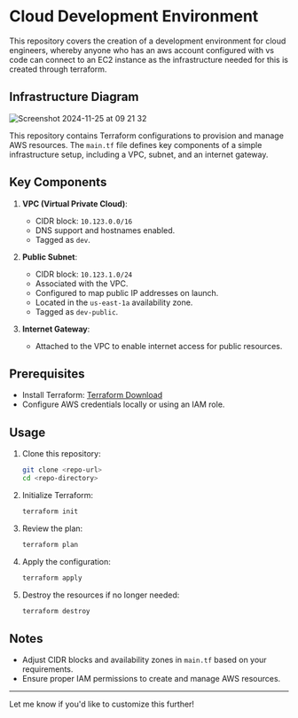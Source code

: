 # Cloud Development Environment

This repository covers the creation of a development environment for cloud engineers, whereby anyone who has an aws account configured with vs code can connect to an EC2 instance as the infrastructure needed for this is created through terraform.

## Infrastructure Diagram

![Screenshot 2024-11-25 at 09 21 32](https://github.com/user-attachments/assets/b49df984-1852-4371-a8ea-b2f387e37c58)


This repository contains Terraform configurations to provision and manage AWS resources. The `main.tf` file defines key components of a simple infrastructure setup, including a VPC, subnet, and an internet gateway.

## Key Components

1. **VPC (Virtual Private Cloud)**:
   - CIDR block: `10.123.0.0/16`
   - DNS support and hostnames enabled.
   - Tagged as `dev`.

2. **Public Subnet**:
   - CIDR block: `10.123.1.0/24`
   - Associated with the VPC.
   - Configured to map public IP addresses on launch.
   - Located in the `us-east-1a` availability zone.
   - Tagged as `dev-public`.

3. **Internet Gateway**:
   - Attached to the VPC to enable internet access for public resources.

## Prerequisites

- Install Terraform: [Terraform Download](https://www.terraform.io/downloads)
- Configure AWS credentials locally or using an IAM role.

## Usage

1. Clone this repository:
   ```bash
   git clone <repo-url>
   cd <repo-directory>
   ```

2. Initialize Terraform:
   ```bash
   terraform init
   ```

3. Review the plan:
   ```bash
   terraform plan
   ```

4. Apply the configuration:
   ```bash
   terraform apply
   ```

5. Destroy the resources if no longer needed:
   ```bash
   terraform destroy
   ```

## Notes

- Adjust CIDR blocks and availability zones in `main.tf` based on your requirements.
- Ensure proper IAM permissions to create and manage AWS resources.

---

Let me know if you'd like to customize this further!
